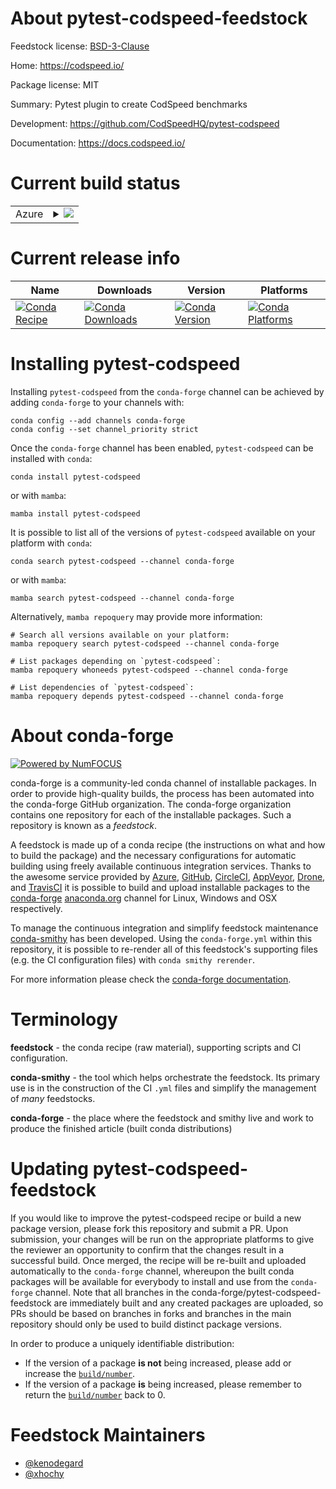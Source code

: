 About pytest-codspeed-feedstock
===============================

Feedstock license: [BSD-3-Clause](https://github.com/conda-forge/pytest-codspeed-feedstock/blob/main/LICENSE.txt)

Home: https://codspeed.io/

Package license: MIT

Summary: Pytest plugin to create CodSpeed benchmarks

Development: https://github.com/CodSpeedHQ/pytest-codspeed

Documentation: https://docs.codspeed.io/

Current build status
====================


<table>
    
  <tr>
    <td>Azure</td>
    <td>
      <details>
        <summary>
          <a href="https://dev.azure.com/conda-forge/feedstock-builds/_build/latest?definitionId=21965&branchName=main">
            <img src="https://dev.azure.com/conda-forge/feedstock-builds/_apis/build/status/pytest-codspeed-feedstock?branchName=main">
          </a>
        </summary>
        <table>
          <thead><tr><th>Variant</th><th>Status</th></tr></thead>
          <tbody><tr>
              <td>linux_64_python3.10.____cpython</td>
              <td>
                <a href="https://dev.azure.com/conda-forge/feedstock-builds/_build/latest?definitionId=21965&branchName=main">
                  <img src="https://dev.azure.com/conda-forge/feedstock-builds/_apis/build/status/pytest-codspeed-feedstock?branchName=main&jobName=linux&configuration=linux%20linux_64_python3.10.____cpython" alt="variant">
                </a>
              </td>
            </tr><tr>
              <td>linux_64_python3.11.____cpython</td>
              <td>
                <a href="https://dev.azure.com/conda-forge/feedstock-builds/_build/latest?definitionId=21965&branchName=main">
                  <img src="https://dev.azure.com/conda-forge/feedstock-builds/_apis/build/status/pytest-codspeed-feedstock?branchName=main&jobName=linux&configuration=linux%20linux_64_python3.11.____cpython" alt="variant">
                </a>
              </td>
            </tr><tr>
              <td>linux_64_python3.12.____cpython</td>
              <td>
                <a href="https://dev.azure.com/conda-forge/feedstock-builds/_build/latest?definitionId=21965&branchName=main">
                  <img src="https://dev.azure.com/conda-forge/feedstock-builds/_apis/build/status/pytest-codspeed-feedstock?branchName=main&jobName=linux&configuration=linux%20linux_64_python3.12.____cpython" alt="variant">
                </a>
              </td>
            </tr><tr>
              <td>linux_64_python3.9.____cpython</td>
              <td>
                <a href="https://dev.azure.com/conda-forge/feedstock-builds/_build/latest?definitionId=21965&branchName=main">
                  <img src="https://dev.azure.com/conda-forge/feedstock-builds/_apis/build/status/pytest-codspeed-feedstock?branchName=main&jobName=linux&configuration=linux%20linux_64_python3.9.____cpython" alt="variant">
                </a>
              </td>
            </tr>
          </tbody>
        </table>
      </details>
    </td>
  </tr>
</table>

Current release info
====================

| Name | Downloads | Version | Platforms |
| --- | --- | --- | --- |
| [![Conda Recipe](https://img.shields.io/badge/recipe-pytest--codspeed-green.svg)](https://anaconda.org/conda-forge/pytest-codspeed) | [![Conda Downloads](https://img.shields.io/conda/dn/conda-forge/pytest-codspeed.svg)](https://anaconda.org/conda-forge/pytest-codspeed) | [![Conda Version](https://img.shields.io/conda/vn/conda-forge/pytest-codspeed.svg)](https://anaconda.org/conda-forge/pytest-codspeed) | [![Conda Platforms](https://img.shields.io/conda/pn/conda-forge/pytest-codspeed.svg)](https://anaconda.org/conda-forge/pytest-codspeed) |

Installing pytest-codspeed
==========================

Installing `pytest-codspeed` from the `conda-forge` channel can be achieved by adding `conda-forge` to your channels with:

```
conda config --add channels conda-forge
conda config --set channel_priority strict
```

Once the `conda-forge` channel has been enabled, `pytest-codspeed` can be installed with `conda`:

```
conda install pytest-codspeed
```

or with `mamba`:

```
mamba install pytest-codspeed
```

It is possible to list all of the versions of `pytest-codspeed` available on your platform with `conda`:

```
conda search pytest-codspeed --channel conda-forge
```

or with `mamba`:

```
mamba search pytest-codspeed --channel conda-forge
```

Alternatively, `mamba repoquery` may provide more information:

```
# Search all versions available on your platform:
mamba repoquery search pytest-codspeed --channel conda-forge

# List packages depending on `pytest-codspeed`:
mamba repoquery whoneeds pytest-codspeed --channel conda-forge

# List dependencies of `pytest-codspeed`:
mamba repoquery depends pytest-codspeed --channel conda-forge
```


About conda-forge
=================

[![Powered by
NumFOCUS](https://img.shields.io/badge/powered%20by-NumFOCUS-orange.svg?style=flat&colorA=E1523D&colorB=007D8A)](https://numfocus.org)

conda-forge is a community-led conda channel of installable packages.
In order to provide high-quality builds, the process has been automated into the
conda-forge GitHub organization. The conda-forge organization contains one repository
for each of the installable packages. Such a repository is known as a *feedstock*.

A feedstock is made up of a conda recipe (the instructions on what and how to build
the package) and the necessary configurations for automatic building using freely
available continuous integration services. Thanks to the awesome service provided by
[Azure](https://azure.microsoft.com/en-us/services/devops/), [GitHub](https://github.com/),
[CircleCI](https://circleci.com/), [AppVeyor](https://www.appveyor.com/),
[Drone](https://cloud.drone.io/welcome), and [TravisCI](https://travis-ci.com/)
it is possible to build and upload installable packages to the
[conda-forge](https://anaconda.org/conda-forge) [anaconda.org](https://anaconda.org/)
channel for Linux, Windows and OSX respectively.

To manage the continuous integration and simplify feedstock maintenance
[conda-smithy](https://github.com/conda-forge/conda-smithy) has been developed.
Using the ``conda-forge.yml`` within this repository, it is possible to re-render all of
this feedstock's supporting files (e.g. the CI configuration files) with ``conda smithy rerender``.

For more information please check the [conda-forge documentation](https://conda-forge.org/docs/).

Terminology
===========

**feedstock** - the conda recipe (raw material), supporting scripts and CI configuration.

**conda-smithy** - the tool which helps orchestrate the feedstock.
                   Its primary use is in the construction of the CI ``.yml`` files
                   and simplify the management of *many* feedstocks.

**conda-forge** - the place where the feedstock and smithy live and work to
                  produce the finished article (built conda distributions)


Updating pytest-codspeed-feedstock
==================================

If you would like to improve the pytest-codspeed recipe or build a new
package version, please fork this repository and submit a PR. Upon submission,
your changes will be run on the appropriate platforms to give the reviewer an
opportunity to confirm that the changes result in a successful build. Once
merged, the recipe will be re-built and uploaded automatically to the
`conda-forge` channel, whereupon the built conda packages will be available for
everybody to install and use from the `conda-forge` channel.
Note that all branches in the conda-forge/pytest-codspeed-feedstock are
immediately built and any created packages are uploaded, so PRs should be based
on branches in forks and branches in the main repository should only be used to
build distinct package versions.

In order to produce a uniquely identifiable distribution:
 * If the version of a package **is not** being increased, please add or increase
   the [``build/number``](https://docs.conda.io/projects/conda-build/en/latest/resources/define-metadata.html#build-number-and-string).
 * If the version of a package **is** being increased, please remember to return
   the [``build/number``](https://docs.conda.io/projects/conda-build/en/latest/resources/define-metadata.html#build-number-and-string)
   back to 0.

Feedstock Maintainers
=====================

* [@kenodegard](https://github.com/kenodegard/)
* [@xhochy](https://github.com/xhochy/)

